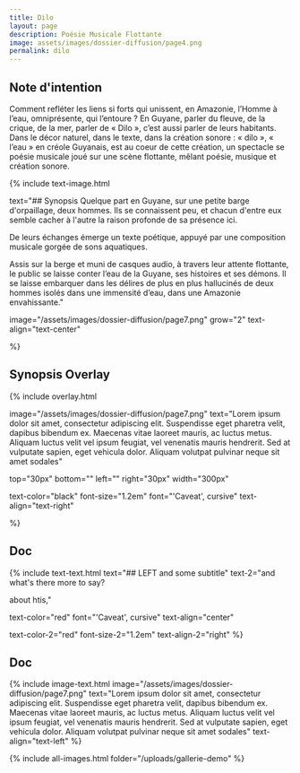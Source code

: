```yaml
---
title: Dilo
layout: page
description: Poésie Musicale Flottante
image: assets/images/dossier-diffusion/page4.png
permalink: dilo
---
```

	
## Note d'intention

Comment refléter les liens si forts qui unissent, en Amazonie, l’Homme à l’eau, omniprésente, qui l’entoure ? En Guyane, parler du fleuve, de la crique, de la mer, parler de « Dilo », c’est aussi parler de leurs habitants. Dans le décor naturel, dans le texte, dans la création sonore : « dilo », « l’eau » en créole Guyanais, est au coeur de cette création, un spectacle se poésie musicale joué sur une scène flottante, mêlant poésie, musique et création sonore.

{% include text-image.html 

text="## Synopsis
Quelque part en Guyane, sur une petite barge d'orpaillage, deux hommes. Ils se connaissent peu, et chacun d'entre eux semble cacher à l'autre la raison profonde de sa présence ici. 

De leurs échanges émerge un texte poétique, appuyé par une composition musicale gorgée de sons aquatiques.

Assis sur la berge et muni de casques audio, à travers leur attente flottante, le public se laisse conter l’eau de la Guyane, ses histoires et ses démons. ll se laisse embarquer dans les délires de plus en plus hallucinés de deux hommes isolés dans une immensité d’eau, dans une Amazonie envahissante."

image="/assets/images/dossier-diffusion/page7.png"
grow="2"
text-align="text-center"

%}

## Synopsis Overlay
{% include overlay.html 

image="/assets/images/dossier-diffusion/page7.png"
text="Lorem ipsum dolor sit amet, consectetur adipiscing elit. Suspendisse eget pharetra velit, dapibus bibendum ex. Maecenas vitae laoreet mauris, ac luctus metus. Aliquam luctus velit vel ipsum feugiat, vel venenatis mauris hendrerit. Sed at vulputate sapien, eget vehicula dolor. Aliquam volutpat pulvinar neque sit amet sodales"

top="30px"
bottom=""
left=""
right="30px"
width="300px"

text-color="black"
font-size="1.2em"
font="'Caveat', cursive"
text-align="text-right"

%}


## Doc
{% include text-text.html 
text="## LEFT
and some subtitle"
text-2="and what's there
more to say?

about htis,"

text-color="red"
font="'Caveat', cursive"
text-align="center"

text-color-2="red"
font-size-2="1.2em"
text-align-2="right"
%}


## Doc
{% include image-text.html 
	image="/assets/images/dossier-diffusion/page7.png"
	text="Lorem ipsum dolor sit amet, consectetur adipiscing elit. Suspendisse eget pharetra velit, dapibus bibendum ex. Maecenas vitae laoreet mauris, ac luctus metus. Aliquam luctus velit vel ipsum feugiat, vel venenatis mauris hendrerit. Sed at vulputate sapien, eget vehicula dolor. Aliquam volutpat pulvinar neque sit amet sodales"
	text-align="text-left"
%}

{% include all-images.html 
	folder="/uploads/gallerie-demo"
%}


